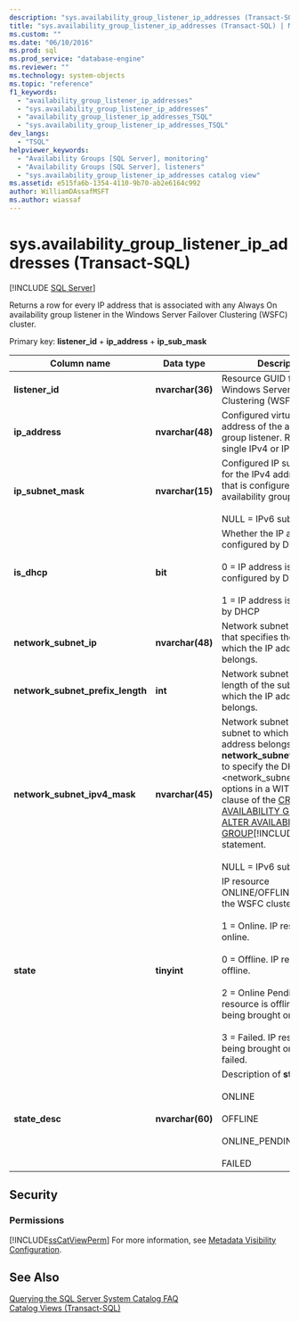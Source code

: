 ```yaml
---
description: "sys.availability_group_listener_ip_addresses (Transact-SQL)"
title: "sys.availability_group_listener_ip_addresses (Transact-SQL) | Microsoft Docs"
ms.custom: ""
ms.date: "06/10/2016"
ms.prod: sql
ms.prod_service: "database-engine"
ms.reviewer: ""
ms.technology: system-objects
ms.topic: "reference"
f1_keywords: 
  - "availability_group_listener_ip_addresses"
  - "sys.availability_group_listener_ip_addresses"
  - "availability_group_listener_ip_addresses_TSQL"
  - "sys.availability_group_listener_ip_addresses_TSQL"
dev_langs: 
  - "TSQL"
helpviewer_keywords: 
  - "Availability Groups [SQL Server], monitoring"
  - "Availability Groups [SQL Server], listeners"
  - "sys.availability_group_listener_ip_addresses catalog view"
ms.assetid: e515fa6b-1354-4110-9b70-ab2e6164c992
author: WilliamDAssafMSFT
ms.author: wiassaf
---
```

# sys.availability_group_listener_ip_addresses (Transact-SQL)
[!INCLUDE [SQL Server](../../includes/applies-to-version/sqlserver.md)]

  Returns a row for every IP address that is associated with any Always On availability group listener in the Windows Server Failover Clustering (WSFC) cluster.  
  
 Primary key:  **listener_id** + **ip_address** + **ip_sub_mask**  
  
  
|Column name|Data type|Description|  
|-----------------|---------------|-----------------|  
|**listener_id**|**nvarchar(36)**|Resource GUID from Windows Server Failover Clustering (WSFC) cluster.|  
|**ip_address**|**nvarchar(48)**|Configured virtual IP address of the availability group listener. Returns a single IPv4 or IPv6 address.|  
|**ip_subnet_mask**|**nvarchar(15)**|Configured IP subnet mask for the IPv4 address, if any, that is configured for the availability group listener.<br /><br /> NULL = IPv6 subnet|  
|**is_dhcp**|**bit**|Whether the IP address is configured by DHCP, one of:<br /><br /> 0 = IP address is not configured by DHCP.<br /><br /> 1 = IP address is configured by DHCP|  
|**network_subnet_ip**|**nvarchar(48)**|Network subnet IP address that specifies the subnet to which the IP address belongs.|  
|**network_subnet_prefix_length**|**int**|Network subnet prefix length of the subnet to which the IP address belongs.|  
|**network_subnet_ipv4_mask**|**nvarchar(45)**|Network subnet mask of the subnet to which the IP address belongs. **network_subnet_ipv4_mask** to specify the DHCP <network_subnet_option> options in a WITH DHCP clause of the [CREATE AVAILABILITY GROUP](../../t-sql/statements/create-availability-group-transact-sql.md) or [ALTER AVAILABILITY GROUP](../../t-sql/statements/alter-availability-group-transact-sql.md)[!INCLUDE[tsql](../../includes/tsql-md.md)] statement.<br /><br /> NULL = IPv6 subnet|  
|**state**|**tinyint**|IP resource ONLINE/OFFLINE state from the WSFC cluster, one of:<br /><br /> 1 = Online. IP resource is online.<br /><br /> 0 = Offline. IP resource is offline.<br /><br /> 2 = Online Pending. IP resource is offline but is being brought online.<br /><br /> 3 = Failed. IP resource was being brought online but failed.|  
|**state_desc**|**nvarchar(60)**|Description of **state**, one of:<br /><br /> ONLINE<br /><br /> OFFLINE<br /><br /> ONLINE_PENDING<br /><br /> FAILED|  
  
## Security  
  
### Permissions  
 [!INCLUDE[ssCatViewPerm](../../includes/sscatviewperm-md.md)] For more information, see [Metadata Visibility Configuration](../../relational-databases/security/metadata-visibility-configuration.md).  
  
## See Also  
 [Querying the SQL Server System Catalog FAQ](../../relational-databases/system-catalog-views/querying-the-sql-server-system-catalog-faq.yml)   
 [Catalog Views &#40;Transact-SQL&#41;](../../relational-databases/system-catalog-views/catalog-views-transact-sql.md)  
  
  
